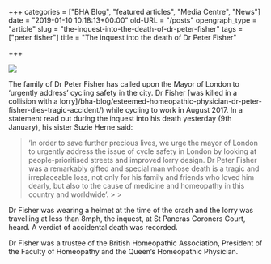 +++
categories = ["BHA Blog", "featured articles", "Media Centre", "News"]
date = "2019-01-10 10:18:13+00:00"
old-URL = "/posts"
opengraph_type = "article"
slug = "the-inquest-into-the-death-of-dr-peter-fisher"
tags = ["peter fisher"]
title = "The inquest into the death of Dr Peter Fisher"

+++

![](https://res.cloudinary.com/homeopathyuk/v1557403245/bha/Dr-Peter-Fisher-e1534775480221.jpg)

The
family of Dr Peter Fisher has called upon the Mayor of London to ‘urgently
address’ cycling safety in the city. Dr Fisher [was
killed in a collision with a lorry]/bha-blog/esteemed-homeopathic-physician-dr-peter-fisher-dies-tragic-accident/) while cycling to work in August 2017. In a statement read out
during the inquest into his death yesterday (9th January), his
sister Suzie Herne said:

<blockquote>‘In order to save further precious lives, we urge the mayor of London to urgently address the issue of cycle safety in London by looking at people-prioritised streets and improved lorry design. Dr Peter Fisher was a remarkably gifted and special man whose death is a tragic and irreplaceable loss, not only for his family and friends who loved him dearly, but also to the cause of medicine and homeopathy in this country and worldwide’.
>
> </blockquote>

Dr Fisher was wearing a helmet at the time of the crash and the
lorry was travelling at less than 8mph, the inquest, at St Pancras Coroners
Court, heard. A verdict of accidental death was recorded.

Dr Fisher was a trustee of the British
Homeopathic Association, President of the Faculty of Homeopathy and the Queen’s
Homeopathic Physician.

